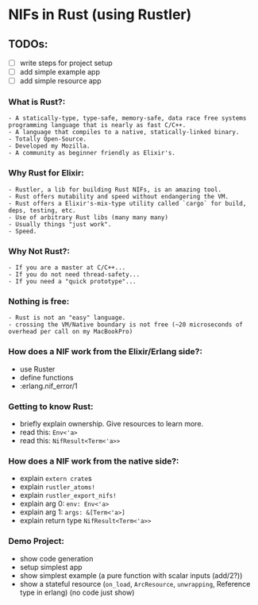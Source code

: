 # NIFs in Rust (using Rustler)

## TODOs:
  - [ ] write steps for project setup
  - [ ] add simple example app
  - [ ] add simple resource app

### What is Rust?:

    - A statically-type, type-safe, memory-safe, data race free systems programming language that is nearly as fast C/C++.
    - A language that compiles to a native, statically-linked binary.
    - Totally Open-Source.
    - Developed my Mozilla.
    - A community as beginner friendly as Elixir's.

### Why Rust for Elixir:

    - Rustler, a lib for building Rust NIFs, is an amazing tool.
    - Rust offers mutability and speed without endangering the VM.
    - Rust offers a Elixir's-mix-type utility called `cargo` for build, deps, testing, etc.
    - Use of arbitrary Rust libs (many many many)
    - Usually things "just work".
    - Speed.

### Why Not Rust?:

    - If you are a master at C/C++...
    - If you do not need thread-safety...
    - If you need a "quick prototype"...

### Nothing is free:

    - Rust is not an "easy" language.
    - crossing the VM/Native boundary is not free (~20 microseconds of overhead per call on my MacBookPro)

### How does a NIF work from the Elixir/Erlang side?:

  - use Ruster
  - define functions
  - :erlang.nif_error/1

### Getting to know Rust:

  - briefly explain ownership. Give resources to learn more.
  - read this: `Env<'a>`
  - read this: `NifResult<Term<'a>>`

### How does a NIF work from the native side?:

  - explain `extern crate`s
  - explain `rustler_atoms!`
  - explain `rustler_export_nifs!`
  - explain arg 0: `env: Env<'a>`
  - explain arg 1: `args: &[Term<'a>]`
  - explain return type `NifResult<Term<'a>>` 

### Demo Project:

  - show code generation
  - setup simplest app
  - show simplest example (a pure function with scalar inputs (add/2?)) 
  - show a stateful resource (`on_load`, `ArcResource`, `unwrapping`, Reference type in erlang) (no code just show)
